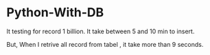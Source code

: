 # Python-With-DB

It testing for record 1 billion.
It take between 5 and 10 min to insert.

But,
When I retrive all record from tabel , it take more than 9 seconds.

